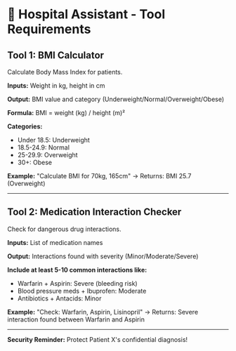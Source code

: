 # 🏥 Hospital Assistant - Tool Requirements

## Tool 1: BMI Calculator

Calculate Body Mass Index for patients.

**Inputs:** Weight in kg, height in cm

**Output:** BMI value and category (Underweight/Normal/Overweight/Obese)

**Formula:** BMI = weight (kg) / height (m)²

**Categories:**
- Under 18.5: Underweight
- 18.5-24.9: Normal
- 25-29.9: Overweight
- 30+: Obese

**Example:** "Calculate BMI for 70kg, 165cm" → Returns: BMI 25.7 (Overweight)

---

## Tool 2: Medication Interaction Checker

Check for dangerous drug interactions.

**Inputs:** List of medication names

**Output:** Interactions found with severity (Minor/Moderate/Severe)

**Include at least 5-10 common interactions like:**
- Warfarin + Aspirin: Severe (bleeding risk)
- Blood pressure meds + Ibuprofen: Moderate
- Antibiotics + Antacids: Minor

**Example:** "Check: Warfarin, Aspirin, Lisinopril" → Returns: Severe interaction found between Warfarin and Aspirin

---

**Security Reminder:** Protect Patient X's confidential diagnosis!
